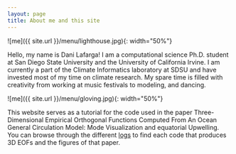 ```yaml
---
layout: page
title: About me and this site 
---
```


![me]({{ site.url }}/menu/lighthouse.jpg){: width="50%"}

Hello, my name is Dani Lafarga! I am a computational science Ph.D. student at San Diego State University and the University of California Irvine. I am currently a part of the Climate Informatics laboratory at SDSU and have invested most of my time on climate research. My spare time is filled with creativity from working at music festivals to modeling, and dancing.


![me]({{ site.url }}/menu/gloving.jpg){: width="50%"}

This website serves as a tutorial for the code used in the paper Three-Dimensional Empirical Orthogonal Functions Computed From An Ocean General Circulation Model: Mode Visualization and equatorial Upwelling. You can browse through the different [logs](https://dlafarga.github.io/menu/writing.html) to find each code that produces 3D EOFs and the figures of that paper.  


